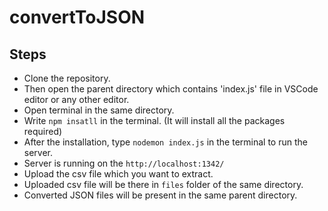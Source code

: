 # convertToJSON

## Steps

- Clone the repository.
- Then open the parent directory which contains 'index.js' file in VSCode editor or any other editor.
- Open terminal in the same directory.
- Write `npm insatll` in the terminal. (It will install all the packages required)
- After the installation, type `nodemon index.js` in the terminal to run the server.
- Server is running on the `http://localhost:1342/`
- Upload the csv file which you want to extract.
- Uploaded csv file will be there in `files` folder of the same directory.
- Converted JSON files will be present in the same parent directory.
